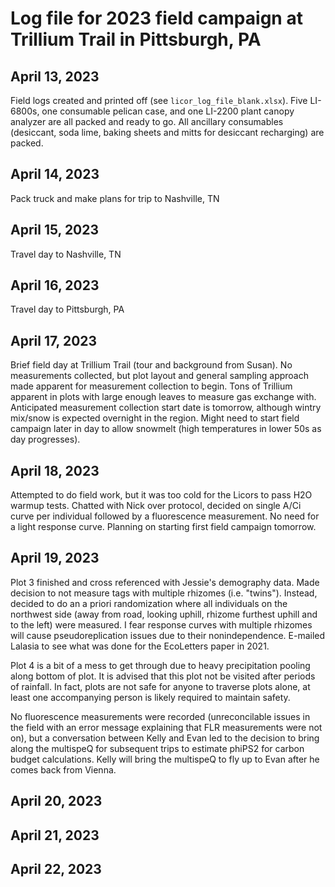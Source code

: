 # Log file for 2023 field campaign at Trillium Trail in Pittsburgh, PA

## April 13, 2023
Field logs created and printed off (see `licor_log_file_blank.xlsx`). Five LI-6800s, one consumable pelican case, and one LI-2200 plant canopy analyzer are all packed and ready to go. All ancillary consumables (desiccant, soda lime, baking sheets and mitts for desiccant recharging) are packed.

## April 14, 2023
Pack truck and make plans for trip to Nashville, TN

## April 15, 2023
Travel day to Nashville, TN

## April 16, 2023
Travel day to Pittsburgh, PA

## April 17, 2023
Brief field day at Trillium Trail (tour and background from Susan). No measurements collected, but plot layout and general sampling approach made apparent for measurement collection to begin. Tons of Trillium apparent in plots with large enough leaves to measure gas exchange with. Anticipated measurement collection start date is tomorrow, although wintry mix/snow is expected overnight in the region. Might need to start field campaign later in day to allow snowmelt (high temperatures in lower 50s as day progresses).

## April 18, 2023
Attempted to do field work, but it was too cold for the Licors to pass H2O warmup tests. Chatted with Nick over protocol, decided on single A/Ci curve per individual followed by a fluorescence measurement. No need for a light response curve. Planning on starting first field campaign tomorrow.

## April 19, 2023
Plot 3 finished and cross referenced with Jessie's demography data. Made decision to not measure tags with multiple rhizomes (i.e. "twins"). Instead, decided to do an a priori randomization where all individuals on the northwest side (away from road, looking uphill, rhizome furthest uphill and to the left) were measured. I fear response curves with multiple rhizomes will cause pseudoreplication issues due to their nonindependence. E-mailed Lalasia to see what was done for the EcoLetters paper in 2021.

Plot 4 is a bit of a mess to get through due to heavy precipitation pooling along bottom of plot. It is advised that this plot not be visited after periods of rainfall. In fact, plots are not safe for anyone to traverse plots alone, at least one accompanying person is likely required to maintain safety.

No fluorescence measurements were recorded (unreconcilable issues in the field with an error message explaining that FLR measurements were not on), but a conversation between Kelly and Evan led to the decision to bring along the multispeQ for subsequent trips to estimate phiPS2 for carbon budget calculations. Kelly will bring the multispeQ to fly up to Evan after he comes back from Vienna.

## April 20, 2023

## April 21, 2023

## April 22, 2023
